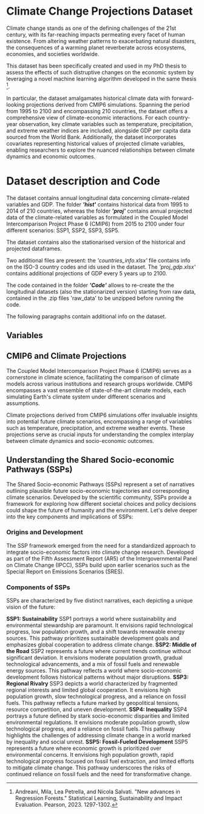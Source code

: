 # Climate Change Projections Dataset
Climate change stands as one of the defining challenges of the 21st century, with its far-reaching impacts permeating every facet of human existence. From altering weather patterns to exacerbating natural disasters, the consequences of a warming planet reverberate across ecosystems, economies, and societies worldwide.

This dataset has been specifically created and used in my PhD thesis to assess the effects of such distruptive changes on the economic system by leveraging a novel machine learning algorithm developed in the same thesis [^1].

[^1]: Andreani, Mila, Lea Petrella, and Nicola Salvati. "New advances in Regression Forests." Statistical Learning, Sustainability and Impact Evaluation. Pearson, 2023. 1297-1302.

In particular, the dataset amalgamates historical climate data with forward-looking projections derived from CMIP6 simulations. Spanning the period from 1995 to 2100 and encompassing 210 countries, the dataset offers a comprehensive view of climate-economic interactions. For each country-year observation, key climate variables such as temperature, precipitation, and extreme weather indices are included, alongside GDP per capita data sourced from the World Bank. Additionally, the dataset incorporates covariates representing historical values of projected climate variables, enabling researchers to explore the nuanced relationships between climate dynamics and economic outcomes.

# Dataset description and Code

The dataset contains annual longitudinal data concerning climate-related variables and GDP. The folder **_'hist'_** contains historical data from 1995 to 2014 of 210 countries, whereas the folder **_'proj'_** contains annual projected data of the climate-related variables as formulated in the Coupled Model Intercomparison Project Phase 6 (CMIP6) from 2015 to 2100 under four different scenarios: SSP1, SSP2, SSP3, SSP5.

The dataset contains also the stationarised version of the historical and projected dataframes.

Two additional files are present: the _'countries_info.xlsx'_ file contains info on the ISO-3 country codes and ids used in the dataset. The _'proj_gdp.xlsx'_ contains additional projections of GDP every 5 years up to 2100.

The code contained in the folder **_'Code'_** allows to re-create the the longitudinal datasets (also the stationarized version) starting from raw data, contained in the .zip files 'raw_data' to be unzipped before running the code.

The following paragraphs contain additional info on the dataset.

## Variables



## CMIP6 and Climate Projections

The Coupled Model Intercomparison Project Phase 6 (CMIP6) serves as a cornerstone in climate science, facilitating the comparison of climate models across various institutions and research groups worldwide. CMIP6 encompasses a vast ensemble of state-of-the-art climate models, each simulating Earth's climate system under different scenarios and assumptions.

Climate projections derived from CMIP6 simulations offer invaluable insights into potential future climate scenarios, encompassing a range of variables such as temperature, precipitation, and extreme weather events. These projections serve as crucial inputs for understanding the complex interplay between climate dynamics and socio-economic outcomes.

## Understanding the Shared Socio-economic Pathways (SSPs)

The Shared Socio-economic Pathways (SSPs) represent a set of narratives outlining plausible future socio-economic trajectories and corresponding climate scenarios. Developed by the scientific community, SSPs provide a framework for exploring how different societal choices and policy decisions could shape the future of humanity and the environment. Let's delve deeper into the key components and implications of SSPs:

### Origins and Development

The SSP framework emerged from the need for a standardized approach to integrate socio-economic factors into climate change research. Developed as part of the Fifth Assessment Report (AR5) of the Intergovernmental Panel on Climate Change (IPCC), SSPs build upon earlier scenarios such as the Special Report on Emissions Scenarios (SRES).

### Components of SSPs

SSPs are characterized by five distinct narratives, each depicting a unique vision of the future:

**SSP1: Sustainability**
SSP1 portrays a world where sustainability and environmental stewardship are paramount. It envisions rapid technological progress, low population growth, and a shift towards renewable energy sources. This pathway prioritizes sustainable development goals and emphasizes global cooperation to address climate change.
**SSP2: Middle of the Road**
SSP2 represents a future where current trends continue without significant deviation. It envisions moderate population growth, gradual technological advancements, and a mix of fossil fuels and renewable energy sources. This pathway reflects a world where socio-economic development follows historical patterns without major disruptions.
**SSP3: Regional Rivalry**
SSP3 depicts a world characterized by fragmented regional interests and limited global cooperation. It envisions high population growth, slow technological progress, and a reliance on fossil fuels. This pathway reflects a future marked by geopolitical tensions, resource competition, and uneven development.
**SSP4: Inequality**
SSP4 portrays a future defined by stark socio-economic disparities and limited environmental regulations. It envisions moderate population growth, slow technological progress, and a reliance on fossil fuels. This pathway highlights the challenges of addressing climate change in a world marked by inequality and social unrest.
**SSP5: Fossil-Fueled Development**
SSP5 represents a future where economic growth is prioritized over environmental concerns. It envisions high population growth, rapid technological progress focused on fossil fuel extraction, and limited efforts to mitigate climate change. This pathway underscores the risks of continued reliance on fossil fuels and the need for transformative change.



